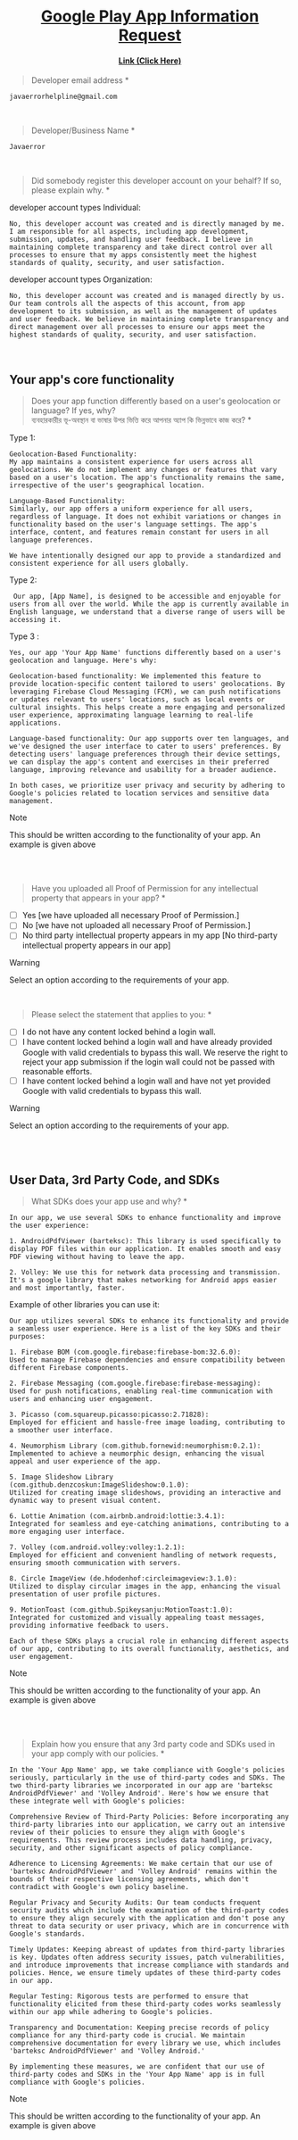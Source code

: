 <h1 align= 'center'><a href="https://support.google.com/googleplay/android-developer/contact/play_information_request">Google Play App Information Request</a></h1> <be>
<h4 align= 'center'><a href="https://support.google.com/googleplay/android-developer/contact/play_information_request">Link (Click Here)</a></h4>



> Developer email address *
```
javaerrorhelpline@gmail.com
```
<br>

> Developer/Business Name *
```
Javaerror
```
<br>

> Did somebody register this developer account on your behalf? If so, please explain why. *

 developer account types Individual:
```
No, this developer account was created and is directly managed by me. I am responsible for all aspects, including app development, submission, updates, and handling user feedback. I believe in maintaining complete transparency and take direct control over all processes to ensure that my apps consistently meet the highest standards of quality, security, and user satisfaction.
```
developer account types Organization:
```
No, this developer account was created and is managed directly by us. Our team controls all the aspects of this account, from app development to its submission, as well as the management of updates and user feedback. We believe in maintaining complete transparency and direct management over all processes to ensure our apps meet the highest standards of quality, security, and user satisfaction.
```
<br>

## Your app's core functionality
> Does your app function differently based on a user's geolocation or language? If yes, why? <br> ব্যবহারকারীর ভূ-অবস্থান বা ভাষার উপর ভিত্তি করে আপনার অ্যাপ কি ভিন্নভাবে কাজ করে? *

Type 1:
```
Geolocation-Based Functionality:
My app maintains a consistent experience for users across all geolocations. We do not implement any changes or features that vary based on a user's location. The app's functionality remains the same, irrespective of the user's geographical location.

Language-Based Functionality:
Similarly, our app offers a uniform experience for all users, regardless of language. It does not exhibit variations or changes in functionality based on the user's language settings. The app's interface, content, and features remain constant for users in all language preferences.

We have intentionally designed our app to provide a standardized and consistent experience for all users globally.
```

Type 2:
```
 Our app, [App Name], is designed to be accessible and enjoyable for users from all over the world. While the app is currently available in English language, we understand that a diverse range of users will be accessing it.
```
Type 3 :
```
Yes, our app 'Your App Name' functions differently based on a user's geolocation and language. Here's why:

Geolocation-based functionality: We implemented this feature to provide location-specific content tailored to users' geolocations. By leveraging Firebase Cloud Messaging (FCM), we can push notifications or updates relevant to users' locations, such as local events or cultural insights. This helps create a more engaging and personalized user experience, approximating language learning to real-life applications.

Language-based functionality: Our app supports over ten languages, and we've designed the user interface to cater to users' preferences. By detecting users' language preferences through their device settings, we can display the app's content and exercises in their preferred language, improving relevance and usability for a broader audience.

In both cases, we prioritize user privacy and security by adhering to Google's policies related to location services and sensitive data management.
```
> [!NOTE]
> This should be written according to the functionality of your app. An example is given above

<be>
<br>
<br>

> Have you uploaded all Proof of Permission for any intellectual property that appears in your app? *
- [ ] Yes   [we have uploaded all necessary Proof of Permission.]
- [ ] No    [we have not uploaded all necessary Proof of Permission.]
- [ ] No third party intellectual property appears in my app   [No third-party intellectual property appears in our app]

> [!WARNING]
> Select an option according to the requirements of your app.

<br>

> Please select the statement that applies to you: *
- [ ] I do not have any content locked behind a login wall.
- [ ] I have content locked behind a login wall and have already provided Google with valid credentials to bypass this wall. We reserve the right to reject your app submission if the login wall could not be passed with reasonable efforts.
- [ ] I have content locked behind a login wall and have not yet provided Google with valid credentials to bypass this wall.

> [!WARNING]
> Select an option according to the requirements of your app.

<br><br>

## User Data, 3rd Party Code, and SDKs
> What SDKs does your app use and why? *
```
In our app, we use several SDKs to enhance functionality and improve the user experience:

1. AndroidPdfViewer (barteksc): This library is used specifically to display PDF files within our application. It enables smooth and easy PDF viewing without having to leave the app.

2. Volley: We use this for network data processing and transmission. It's a google library that makes networking for Android apps easier and most importantly, faster.
```

Example of other libraries you can use it:
```
Our app utilizes several SDKs to enhance its functionality and provide a seamless user experience. Here is a list of the key SDKs and their purposes:

1. Firebase BOM (com.google.firebase:firebase-bom:32.6.0):
Used to manage Firebase dependencies and ensure compatibility between different Firebase components.

2. Firebase Messaging (com.google.firebase:firebase-messaging):
Used for push notifications, enabling real-time communication with users and enhancing user engagement.

3. Picasso (com.squareup.picasso:picasso:2.71828):
Employed for efficient and hassle-free image loading, contributing to a smoother user interface.

4. Neumorphism Library (com.github.fornewid:neumorphism:0.2.1):
Implemented to achieve a neumorphic design, enhancing the visual appeal and user experience of the app.

5. Image Slideshow Library (com.github.denzcoskun:ImageSlideshow:0.1.0):
Utilized for creating image slideshows, providing an interactive and dynamic way to present visual content.

6. Lottie Animation (com.airbnb.android:lottie:3.4.1):
Integrated for seamless and eye-catching animations, contributing to a more engaging user interface.

7. Volley (com.android.volley:volley:1.2.1):
Employed for efficient and convenient handling of network requests, ensuring smooth communication with servers.

8. Circle ImageView (de.hdodenhof:circleimageview:3.1.0):
Utilized to display circular images in the app, enhancing the visual presentation of user profile pictures.

9. MotionToast (com.github.Spikeysanju:MotionToast:1.0):
Integrated for customized and visually appealing toast messages, providing informative feedback to users.

Each of these SDKs plays a crucial role in enhancing different aspects of our app, contributing to its overall functionality, aesthetics, and user engagement.
```
> [!NOTE]
> This should be written according to the functionality of your app. An example is given above

<be>
<br>
<br>

> Explain how you ensure that any 3rd party code and SDKs used in your app comply with our policies. *
```
In the 'Your App Name' app, we take compliance with Google's policies seriously, particularly in the use of third-party codes and SDKs. The two third-party libraries we incorporated in our app are 'barteksc AndroidPdfViewer' and 'Volley Android'. Here's how we ensure that these integrate well with Google's policies:

Comprehensive Review of Third-Party Policies: Before incorporating any third-party libraries into our application, we carry out an intensive review of their policies to ensure they align with Google's requirements. This review process includes data handling, privacy, security, and other significant aspects of policy compliance.

Adherence to Licensing Agreements: We make certain that our use of 'barteksc AndroidPdfViewer' and 'Volley Android' remains within the bounds of their respective licensing agreements, which don't contradict with Google's own policy baseline.

Regular Privacy and Security Audits: Our team conducts frequent security audits which include the examination of the third-party codes to ensure they align securely with the application and don't pose any threat to data security or user privacy, which are in concurrence with Google's standards.

Timely Updates: Keeping abreast of updates from third-party libraries is key. Updates often address security issues, patch vulnerabilities, and introduce improvements that increase compliance with standards and policies. Hence, we ensure timely updates of these third-party codes in our app.

Regular Testing: Rigorous tests are performed to ensure that functionality elicited from these third-party codes works seamlessly within our app while adhering to Google's policies.

Transparency and Documentation: Keeping precise records of policy compliance for any third-party code is crucial. We maintain comprehensive documentation for every library we use, which includes 'barteksc AndroidPdfViewer' and 'Volley Android.'

By implementing these measures, we are confident that our use of third-party codes and SDKs in the 'Your App Name' app is in full compliance with Google's policies.
```

> [!NOTE]
> This should be written according to the functionality of your app. An example is given above

<be>
<br>
<br>

